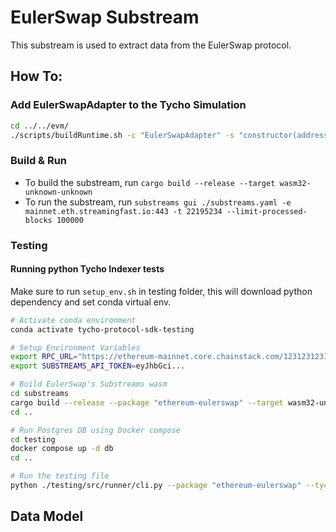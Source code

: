 # EulerSwap Substream

This substream is used to extract data from the EulerSwap protocol.

## How To:

### Add EulerSwapAdapter to the Tycho Simulation

```bash
cd ../../evm/
./scripts/buildRuntime.sh -c "EulerSwapAdapter" -s "constructor(address,address)" -a "0x79d3a7a9d203d352a655255BdB1a233623f536B7,0xF1a318E9EA46bFcf8942ECD32c6969b5249A81B3"

```

### Build & Run

- To build the substream, run `cargo build --release --target wasm32-unknown-unknown`
- To run the substream, run `substreams gui ./substreams.yaml -e mainnet.eth.streamingfast.io:443 -t 22195234 --limit-processed-blocks 100000`

### Testing

#### Running python Tycho Indexer tests

Make sure to run `setup_env.sh` in testing folder, this will download python dependency and set conda virtual env.

```bash
# Activate conda environment
conda activate tycho-protocol-sdk-testing

# Setup Environment Variables
export RPC_URL="https://ethereum-mainnet.core.chainstack.com/123123123123" # Make sure to use an RPC that supports debug_storageRangeAt endpoint.
export SUBSTREAMS_API_TOKEN=eyJhbGci...

# Build EulerSwap's Substreams wasm
cd substreams
cargo build --release --package "ethereum-eulerswap" --target wasm32-unknown-unknown
cd ..

# Run Postgres DB using Docker compose
cd testing
docker compose up -d db
cd ..

# Run the testing file
python ./testing/src/runner/cli.py --package "ethereum-eulerswap" --tycho-logs --vm-traces
```

## Data Model



